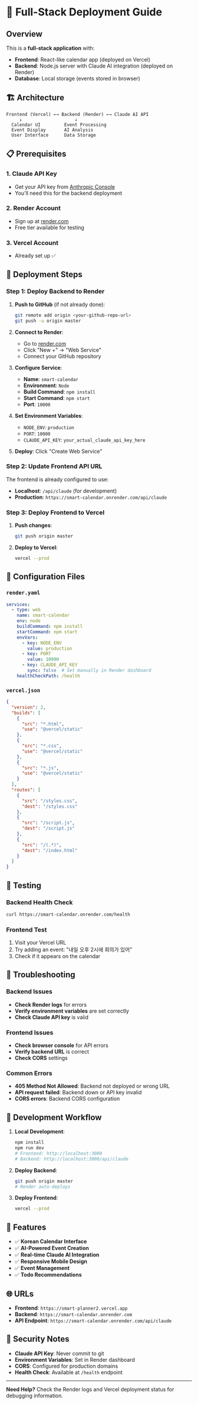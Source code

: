 # 🚀 Full-Stack Deployment Guide

## Overview
This is a **full-stack application** with:
- **Frontend**: React-like calendar app (deployed on Vercel)
- **Backend**: Node.js server with Claude AI integration (deployed on Render)
- **Database**: Local storage (events stored in browser)

## 🏗️ Architecture

```
Frontend (Vercel) ←→ Backend (Render) ←→ Claude AI API
     ↓                    ↓
  Calendar UI         Event Processing
  Event Display       AI Analysis
  User Interface      Data Storage
```

## 📋 Prerequisites

### 1. Claude API Key
- Get your API key from [Anthropic Console](https://console.anthropic.com/)
- You'll need this for the backend deployment

### 2. Render Account
- Sign up at [render.com](https://render.com)
- Free tier available for testing

### 3. Vercel Account
- Already set up ✅

## 🚀 Deployment Steps

### Step 1: Deploy Backend to Render

1. **Push to GitHub** (if not already done):
   ```bash
   git remote add origin <your-github-repo-url>
   git push -u origin master
   ```

2. **Connect to Render**:
   - Go to [render.com](https://render.com)
   - Click "New +" → "Web Service"
   - Connect your GitHub repository

3. **Configure Service**:
   - **Name**: `smart-calendar`
   - **Environment**: `Node`
   - **Build Command**: `npm install`
   - **Start Command**: `npm start`
   - **Port**: `10000`

4. **Set Environment Variables**:
   - `NODE_ENV`: `production`
   - `PORT`: `10000`
   - `CLAUDE_API_KEY`: `your_actual_claude_api_key_here`

5. **Deploy**: Click "Create Web Service"

### Step 2: Update Frontend API URL

The frontend is already configured to use:
- **Localhost**: `/api/claude` (for development)
- **Production**: `https://smart-calendar.onrender.com/api/claude`

### Step 3: Deploy Frontend to Vercel

1. **Push changes**:
   ```bash
   git push origin master
   ```

2. **Deploy to Vercel**:
   ```bash
   vercel --prod
   ```

## 🔧 Configuration Files

### `render.yaml`
```yaml
services:
  - type: web
    name: smart-calendar
    env: node
    buildCommand: npm install
    startCommand: npm start
    envVars:
      - key: NODE_ENV
        value: production
      - key: PORT
        value: 10000
      - key: CLAUDE_API_KEY
        sync: false  # Set manually in Render dashboard
    healthCheckPath: /health
```

### `vercel.json`
```json
{
  "version": 2,
  "builds": [
    {
      "src": "*.html",
      "use": "@vercel/static"
    },
    {
      "src": "*.css",
      "use": "@vercel/static"
    },
    {
      "src": "*.js",
      "use": "@vercel/static"
    }
  ],
  "routes": [
    {
      "src": "/styles.css",
      "dest": "/styles.css"
    },
    {
      "src": "/script.js",
      "dest": "/script.js"
    },
    {
      "src": "/(.*)",
      "dest": "/index.html"
    }
  ]
}
```

## 🧪 Testing

### Backend Health Check
```bash
curl https://smart-calendar.onrender.com/health
```

### Frontend Test
1. Visit your Vercel URL
2. Try adding an event: "내일 오후 2시에 회의가 있어"
3. Check if it appears on the calendar

## 🐛 Troubleshooting

### Backend Issues
- **Check Render logs** for errors
- **Verify environment variables** are set correctly
- **Check Claude API key** is valid

### Frontend Issues
- **Check browser console** for API errors
- **Verify backend URL** is correct
- **Check CORS** settings

### Common Errors
- **405 Method Not Allowed**: Backend not deployed or wrong URL
- **API request failed**: Backend down or API key invalid
- **CORS errors**: Backend CORS configuration

## 🔄 Development Workflow

1. **Local Development**:
   ```bash
   npm install
   npm run dev
   # Frontend: http://localhost:3000
   # Backend: http://localhost:3000/api/claude
   ```

2. **Deploy Backend**:
   ```bash
   git push origin master
   # Render auto-deploys
   ```

3. **Deploy Frontend**:
   ```bash
   vercel --prod
   ```

## 📱 Features

- ✅ **Korean Calendar Interface**
- ✅ **AI-Powered Event Creation**
- ✅ **Real-time Claude AI Integration**
- ✅ **Responsive Mobile Design**
- ✅ **Event Management**
- ✅ **Todo Recommendations**

## 🌐 URLs

- **Frontend**: `https://smart-planner2.vercel.app`
- **Backend**: `https://smart-calendar.onrender.com`
- **API Endpoint**: `https://smart-calendar.onrender.com/api/claude`

## 🔐 Security Notes

- **Claude API Key**: Never commit to git
- **Environment Variables**: Set in Render dashboard
- **CORS**: Configured for production domains
- **Health Check**: Available at `/health` endpoint

---

**Need Help?** Check the Render logs and Vercel deployment status for debugging information. 